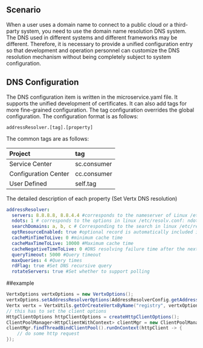 ## Scenario
When a user uses a domain name to connect to a public cloud or a third-party system, you need to use the domain name resolution DNS system. The DNS used in different systems and different frameworks may be different. Therefore, it is necessary to provide a unified configuration entry so that development and operation personnel can customize the DNS resolution mechanism without being completely subject to system configuration.

## DNS Configuration

The DNS configuration item is written in the microservice.yaml file. It supports the unified development of certificates. It can also add tags for more fine-grained configuration. The tag configuration overrides the global configuration. The configuration format is as follows:

```
addressResolver.[tag].[property]
```

The common tags are as follows:

| Project | tag |
| :--- | :--- |
| Service Center | sc.consumer |
| Configuration Center | cc.consumer |
| User Defined | self.tag |

The detailed description of each property (Set Vertx DNS resolution)

``` yaml
addressResolver:
  servers: 8.8.8.8, 8.8.4.4 #corresponds to the nameserver of Linux /etc/resolv.conf, the DNS server address, supports multiple configurations, separated by commas
  ndots: 1 # corresponds to the options in linux /etc/resolv.conf: ndots, the role is that if the number of points contained in the domain name is less than the threshold, then DNS resolution will be added by default to the value of searchDomains. This must be used in conjunction with searchDomains.  
  searchDomains: a, b, c # Corresponding to the search in linux /etc/resolv.conf, and ndots, if the number of points in the current domain name is less than the set value, these values will be added to the domain name and parsed together when parsing, for example, the ndots is set to 4. The current domain name is servicecomb.cn-north-1.myhwclouds.com, only three points. Then the servicecomb.cn-north-1.myhwclouds.com.a will be automatically parsed when parsing, not parsed out. Servicecomb.cn-north-1.myhwclouds.com.b until it can be finally parsed
  optResourceEnabled: true #optional record is automatically included in DNS queries
  cacheMinTimeToLive: 0 #minimum cache time
  cacheMaxTimeToLive: 10000 #Maximum cache time
  cacheNegativeTimeToLive: 0 #DNS resolving failure time after the next retry
  queryTimeout: 5000 #Query timeout
  maxQueries: 4 #Query times
  rdFlag: true #Set DNS recursive query
  rotateServers: true #Set whether to support polling
```
##example

```java
VertxOptions vertxOptions = new VertxOptions();
vertxOptions.setAddressResolverOptions(AddressResolverConfig.getAddressResover("self.tag"));
Vertx vertx = VertxUtils.getOrCreateVertxByName("registry", vertxOptions);
// this has to set the client options
HttpClientOptions httpClientOptions = createHttpClientOptions();
ClientPoolManager<HttpClientWithContext> clientMgr = new ClientPoolManager<>(vertx, new HttpClientPoolFactory(httpClientOptions));
clientMgr.findThreadBindClientPool().runOnContext(httpClient -> {
    // do some http request
});
```
